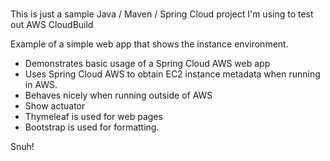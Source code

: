 # 
This is just a sample Java / Maven / Spring Cloud project I'm using to test out AWS CloudBuild
    
Example of a simple web app that shows the instance environment.  
- Demonstrates basic usage of a Spring Cloud AWS web app
- Uses Spring Cloud AWS to obtain EC2 instance metadata when running in AWS.
- Behaves nicely when running outside of AWS
- Show actuator   
- Thymeleaf is used for web pages 
- Bootstrap is used for formatting.

Snuh!
   
 
